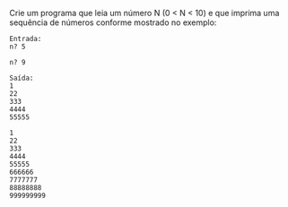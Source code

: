 Crie um programa que leia um número N (0 < N < 10) e que imprima uma sequência de números conforme mostrado no exemplo:

```
Entrada:
n? 5

n? 9
```

```
Saída:
1
22
333
4444
55555
       
1
22
333
4444
55555
666666
7777777
88888888
999999999
```